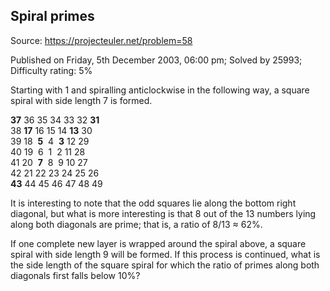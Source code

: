 Spiral primes
-------------

Source: https://projecteuler.net/problem=58

Published on Friday, 5th December 2003, 06:00 pm; Solved by 25993;
Difficulty rating: 5%

Starting with 1 and spiralling anticlockwise in the following way, a
square spiral with side length 7 is formed.

**37** 36 35 34 33 32 **31**\
 38 **17** 16 15 14 **13** 30\
 39 18  **5**  4  **3** 12 29\
 40 19  6  1  2 11 28\
 41 20  **7**  8  9 10 27\
 42 21 22 23 24 25 26\
**43** 44 45 46 47 48 49

It is interesting to note that the odd squares lie along the bottom
right diagonal, but what is more interesting is that 8 out of the 13
numbers lying along both diagonals are prime; that is, a ratio of 8/13 ≈
62%.

If one complete new layer is wrapped around the spiral above, a square
spiral with side length 9 will be formed. If this process is continued,
what is the side length of the square spiral for which the ratio of
primes along both diagonals first falls below 10%?
